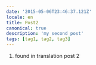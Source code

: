 ```yaml
---
date: '2015-05-06T23:46:37.121Z'
locale: en
title: Post2
canonical: true
description: 'my second post'
tags: [tag1, tag2, tag3]
---
```


1.  found in translation post 2
